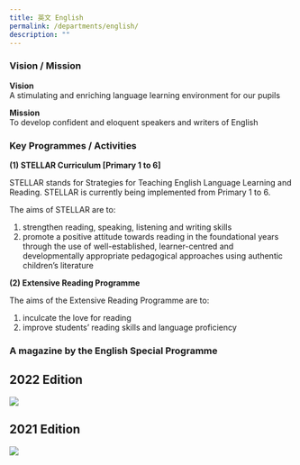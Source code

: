 ```yaml
---
title: 英文 English
permalink: /departments/english/
description: ""
---
```

### Vision / Mission

**Vision**  
A stimulating and enriching language learning environment for our pupils 

**Mission**  
To develop confident and eloquent speakers and writers of English

### Key Programmes / Activities

**(1) STELLAR Curriculum \[Primary 1 to 6\]**

STELLAR stands for Strategies for Teaching English Language Learning and Reading. STELLAR is currently being implemented from Primary 1 to 6. 

The aims of STELLAR are to:  
1) strengthen reading, speaking, listening and writing skills  
2) promote a positive attitude towards reading in the foundational years through the use of well-established, learner-centred and developmentally appropriate pedagogical approaches using authentic children’s literature

**(2) Extensive Reading Programme**

The aims of the Extensive Reading Programme are to:  
1) inculcate the love for reading  
2) improve students’ reading skills and language proficiency



### A magazine by the English Special Programme

2022 Edition
------------

![](https://www.taonan.moe.edu.sg/images/img002.jpeg)

2021 Edition
------------

![](https://www.taonan.moe.edu.sg/images/img001.jpeg)